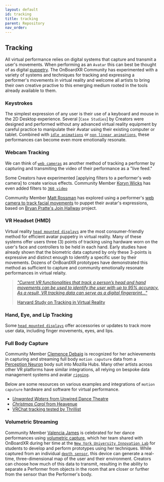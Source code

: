 ```yaml
---
layout: default
id: tracking
title: tracking
parent: Repository
nav_order: 
---
```


## Tracking
All virtual performance relies on digital systems that capture and transmit a user's movements. When performing as an `Avatar` this can best be thought of as digital [puppetry](https://en.wikipedia.org/wiki/Puppetry). The OnBoardXR Community has experimented with a variety of systems and techniques for tracking and expressing a performer's movements in virtual reality and welcome all artists to bring their own creative practive to this emerging medium rooted in the tools already available to them.

### Keystrokes
The simplest expression of any user is their use of a keyboard and mouse in the 2D Desktop experience. Several [`Case Studies`] by Creators were designed and performed without any advanced virtual reality equipment by careful practice to manipulate their Avatar using their existing computer or tablet. Combined with [`idle animations`]() or [`non linear animations`](), these performances can become even more emotionally resonate. 

### Webcam Tracking
We can think of [`web cameras`](./glossary-webcam.md) as another method of tracking a performer by capturing and transmiting the video of their performance as a "live feed."

Some Creators have experimented [applying filters to a performer's web camera] to create various effects. Community Member [Koryn Wicks](./koryn-wicks.md) has even added filters to [`360 video`](./glossary-360.md)

Community Member [Matt Rossman](https://mattrossman.com/) has explored using a performer's [web camera to track facial movements](https://twitter.com/sagefreeman/status/1490390398799253510?s=20&t=cd9TFOdiM4IDkOzsjHtu_A) to puppet their avatar's expressions, based on [Bryan Pratte's Join Hallway](https://twitter.com/btp4z7) project. 

### VR Headset (HMD)
Virtual reality [`head mounted displays`](./glossary-hmd.md) are the most consumer-friendly method for efficient avatar puppetry in virtual reality. Many of these systems offer users three (3) points of tracking using hardware worn on the user's face and controllers to be held in each hand. Early studies have already shown that the biometric data captured by only these 3-points is expressive and distinct enough to identify a specific user by their movements. Dozens of OnBoardXR prototypes have demonstrated this method as sufficient to capture and community emotionally resonate performances in virtual relaity.

>[*"Current VR functionalities that track a person’s head and hand movements can be used to identify the user with up to 95% accuracy. As a result, VR tracking data can serve as a digital fingerprint..."*](https://onlabor.org/ready-employee-one-data-privacy-within-the-metaverse/)
>
>[Harvard Study on Tracking in Virtual Reality](https://carrcenter.hks.harvard.edu/files/cchr/files/ccdp_2020-008_brittanheller.pdf)

### Hand, Eye, and Lip Tracking
Some [`head mounted displays`](./glossary-hmd.md) offer accessories or updates to track more user data, including finger movements, eyes, and lips. 

### Full Body Capture
Community Member [Clemence Debaig](./unwired-dance.md) is recognized for her achievements in capturing and streaming full body `motion caputure` data from a [Perception Neuron]() body suit into Mozilla Hubs. Many other artists across other VR platforms have similar integrations, all relying on bespoke data management systems and avatar [`rigging`](./glossary-avatars.md).

Below are some resources on various examples and integrations of `motion caputure` hardware and software for virtual performance. 

- [*Unwanted Waters* from Unwired Dance Theatre](https://www.unwireddancetheatre.com/unwanted-waters-mocap-xr)
- [*Christmas Carol* from Heavenue](https://vimeo.com/662158278)
- [VRChat tracking tested by Thrillist](https://www.youtube.com/watch?v=TfCSKM0MyrQ)

### Volumetric Streaming
Community Member [Valencia James](./volumetric.md) is celebrated for her dance performances using [volumetric capture](https://en.wikipedia.org/wiki/Volumetric_capture), which her team shared with OnBoardXR during her time at the [`New York University Innovation Lab`](./nyu-lab.md) for students to develop and perform prototypes using her techniques. While captured from an individual [`depth sensor`](https://en.wikipedia.org/wiki/Kinect), this device can generate a real-time, three-dimensional map of the user and their environment. Creators can choose how much of this data to transmit, resulting in the ability to separate a Performer from objects in the room that are closer or further from the sensor than the Performer's body.
